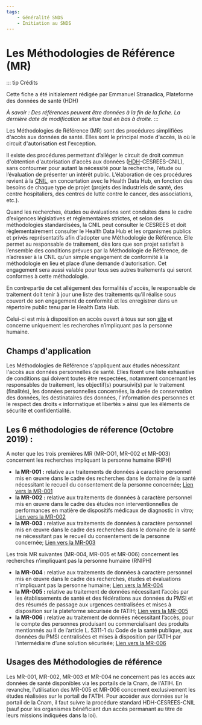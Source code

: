 ```yaml
---
tags:
    - Généralité SNDS
    - Initiation au SNDS
---
```


# Les Méthodologies de Référence (MR) 
<!-- SPDX-License-Identifier: MPL-2.0 -->

<TagLinks />

::: tip Crédits

Cette fiche a été initialement rédigée par Emmanuel Stranadica, Plateforme des données de santé (HDH)

*À savoir : Des références peuvent être données à la fin de la fiche. La dernière date de modification se situe tout en bas à droite.*
:::


Les Méthodologies de Référence (MR) sont des procédures simplifiées d'accès aux données de santé.
Elles sont le principal mode d'accès, là où le circuit d'autorisation est l'exception. 

Il existe des procédures permettant d’alléger le circuit de droit commun d'obtention d'autorisation d'accès aux données ([HDH](../glossaire/HDH.md)-CESREES-CNIL), sans contourner pour autant la nécessité pour la recherche, l’étude ou l’évaluation de présenter un intérêt public. 
L’élaboration de ces procédures revient à la [CNIL](../glossaire/CNIL.md), en concertation avec le Health Data Hub, en fonction des besoins de chaque type de projet (projets des industriels de santé, des centre hospitaliers, des centres de lutte contre le cancer, des associations, etc.).

Quand les recherches, études ou évaluations sont conduites dans le cadre d’exigences législatives et réglementaires strictes, et selon des méthodologies standardisées, la CNIL peut consulter le CESREES et doit règlementairement consulter le Health Data Hub et les organismes publics et privés représentatifs afin d’adopter une Méthodologie de Référence. 
Elle permet au responsable de traitement, dès lors que son projet satisfait à l’ensemble des conditions prévues par la Méthodologie de Référence, de n’adresser à la CNIL qu’un simple engagement de conformité à la méthodologie en lieu et place d’une demande d’autorisation. 
Cet engagement sera aussi valable pour tous ses autres traitements qui seront conformes à cette méthodologie.

En contrepartie de cet allégement des formalités d'accès, le responsable de traitement doit tenir à jour une liste des traitements qu’il réalise sous couvert de son engagement de conformité et les enregistrer dans un répertoire public tenu par le Health Data Hub. 

Celui-ci est mis à disposition en accès ouvert à tous sur son [site](https://www.health-data-hub.fr/projets) et concerne uniquement les recherches n’impliquant pas la personne humaine.

## Champs d'application
Les Méthodologies de Référence s'appliquent aux études nécessitant l'accès aux données personnelles de santé. 
Elles fixent une liste exhaustive de conditions qui doivent toutes être respectées, notamment concernant les responsables de traitement, les objectif(s) poursuivi(s) par le traitement (finalités), les données personnelles concernées, la durée de conservation des données, les destinataires des données, l'information des personnes et le respect des droits « informatique et libertés » ainsi que les éléments de sécurité et confidentialité. 

## Les 6 méthodologies de réference (Octobre 2019) :
A noter que les trois premières MR (MR-OO1, MR-002 et MR-003) concernent les recherches impliquant la personne humaine (RIPH)

*  **la MR-001 :** relative aux traitements de données à caractère personnel mis en œuvre dans le cadre des recherches dans le domaine de la santé nécessitant le recueil du consentement de la personne concernée; [Lien vers la MR-001](https://www.cnil.fr/fr/declaration/mr-001-recherches-dans-le-domaine-de-la-sante-avec-recueil-du-consentement)  
*  **la MR-002 :** relative aux traitements de données à caractère personnel mis en œuvre dans le cadre des études non interventionnelles de performances en matière de dispositifs médicaux de diagnostic in vitro; [Lien vers la MR-002](https://www.cnil.fr/fr/declaration/mr-002-etudes-non-interventionnelles-de-performances-concernant-les-dispositifs-medicaux)  
*  **la MR-003 :** relative aux traitements de données à caractère personnel mis en œuvre dans le cadre des recherches dans le domaine de la santé ne nécessitant pas le recueil du consentement de la personne concernée; [Lien vers la MR-003](https://www.cnil.fr/fr/declaration/mr-003-recherches-dans-le-domaine-de-la-sante-sans-recueil-du-consentement)  

Les trois MR suivantes (MR-004, MR-005 et MR-006) concernent les recherches n’impliquant pas la personne humaine (RNIPH)

*  **la MR-004 :** relative aux traitements de données à caractère personnel mis en œuvre dans le cadre des recherches, études et évaluations n’impliquant pas la personne humaine; [Lien vers la MR-004](https://www.cnil.fr/fr/declaration/mr-004-recherches-nimpliquant-pas-la-personne-humaine-etudes-et-evaluations-dans-le)  
*  **la MR-005 :** relative au traitement de données nécessitant l’accès par les établissements de santé et des fédérations aux données du PMSI et des résumés de passage aux urgences centralisées et mises à disposition sur la plateforme sécurisée de l’ATIH; [Lien vers la MR-005](https://www.cnil.fr/fr/declaration/mr-005-etudes-necessitant-lacces-aux-donnees-du-pmsi-etou-des-rpu-par-les-etablissements)  
*  **la MR-006 :** relative au traitement de données nécessitant l’accès, pour le compte des personnes produisant ou commercialisant des produits mentionnés au II de l’article L. 5311-1 du Code de la santé publique, aux données du PMSI centralisées et mises à disposition par l’ATIH par l’intermédiaire d’une solution sécurisée; [Lien vers la MR-006](https://www.cnil.fr/fr/declaration/mr-006-etudes-necessitant-lacces-aux-donnees-du-pmsi-par-les-industriels-de-sante)

## Usages des Méthodologies de référence 
Les MR-001, MR-002, MR-003 et MR-004 ne concernent pas les accès aux données de santé disponibles via les portails de la Cnam, de l'ATIH.
En revanche, l'utilisation des MR-005 et MR-006 concernent exclusivement les études réalisées sur le portail de l'ATIH.
Pour accéder aux données sur le portail de la Cnam, il faut suivre la procédure standard HDH-CESREES-CNIL (sauf pour les organismes bénéficiant dun accès permanant au titre de leurs missions indiquées dans la loi).


